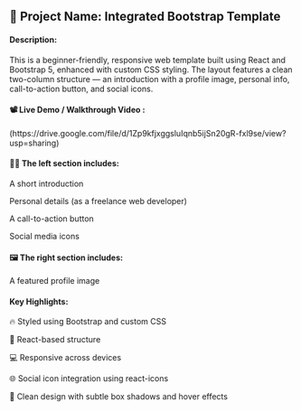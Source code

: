 <h2>📌 Project Name: Integrated Bootstrap Template</h2>

<h4>Description:</h4>

This is a beginner-friendly, responsive web template built using React and Bootstrap 5, enhanced with custom CSS styling. The layout features a clean two-column structure — an introduction with a profile image, personal info, call-to-action button, and social icons.

<h4>📽️ Live Demo / Walkthrough Video :</h4> (https://drive.google.com/file/d/1Zp9kfjxggsluIqnb5ijSn20gR-fxl9se/view?usp=sharing)

<h4>🧑‍💻 The left section includes:</h4>

A short introduction

Personal details (as a freelance web developer)

A call-to-action button

Social media icons

<h4>🖼️ The right section includes:</h4>

A featured profile image

<h4>Key Highlights:</h4>

🔥 Styled using Bootstrap and custom CSS

🎯 React-based structure

💻 Responsive across devices

🌐 Social icon integration using react-icons

💅 Clean design with subtle box shadows and hover effects
